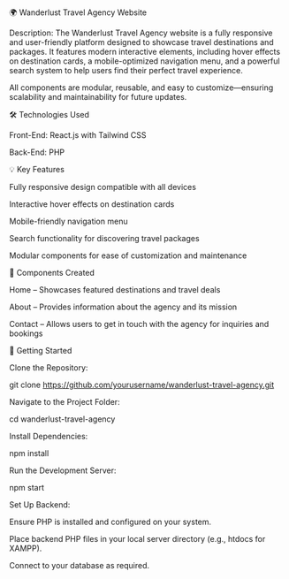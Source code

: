 🌍 Wanderlust Travel Agency Website

Description:
The Wanderlust Travel Agency website is a fully responsive and user-friendly platform designed to showcase travel destinations and packages. It features modern interactive elements, including hover effects on destination cards, a mobile-optimized navigation menu, and a powerful search system to help users find their perfect travel experience.

All components are modular, reusable, and easy to customize—ensuring scalability and maintainability for future updates.

🛠️ Technologies Used

Front-End: React.js with Tailwind CSS

Back-End: PHP

💡 Key Features

Fully responsive design compatible with all devices

Interactive hover effects on destination cards

Mobile-friendly navigation menu

Search functionality for discovering travel packages

Modular components for ease of customization and maintenance

🧩 Components Created

Home – Showcases featured destinations and travel deals

About – Provides information about the agency and its mission

Contact – Allows users to get in touch with the agency for inquiries and bookings

🚀 Getting Started

Clone the Repository:

git clone https://github.com/yourusername/wanderlust-travel-agency.git


Navigate to the Project Folder:

cd wanderlust-travel-agency


Install Dependencies:

npm install


Run the Development Server:

npm start


Set Up Backend:

Ensure PHP is installed and configured on your system.

Place backend PHP files in your local server directory (e.g., htdocs for XAMPP).

Connect to your database as required.
